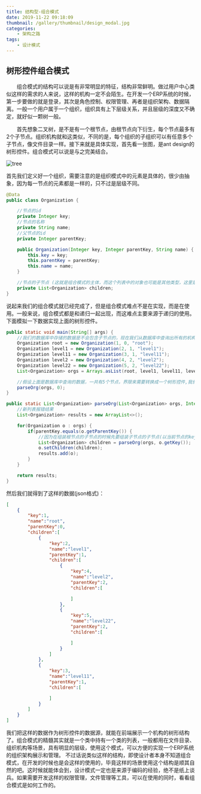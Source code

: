 ```yaml
---
title: 结构型-组合模式
date: 2019-11-22 09:18:09
thumbnail: /gallery/thumbnail/design_modal.jpg
categories:
    - 架构之路
tags:
    - 设计模式
---
```


## 树形控件组合模式

&emsp;&emsp;组合模式的结构可以说是有非常明显的特征，结构非常鲜明。做过用户中心类似这样的需求的人来说，这样的机构一定不会陌生。在开发一个ERP系统的时候，第一步要做的就是登录，其次是角色控制、权限管理、再者是组织架构、数据隔离。一般一个用户属于一个组织，组织具有上下层级关系，并且层级的深度又不确定，就好似一颗树一般。

<!-- more -->
&emsp;&emsp;首先想象二叉树，是不是有一个根节点，由根节点向下衍生，每个节点最多有2个子节点。组织机构就和这类似，不同的是，每个组织的子组织可以有任意多个子节点，像文件目录一样。接下来就是具体实现，首先看一张图，是ant design的树形控件。组合模式可以说是与之完美结合。

![tree](tree.png)

首先我们定义好一个组织，需要注意的是组织模式中的元素是具体的，很少由抽象，因为每一节点的元素都是一样的，只不过是层级不同。
``` java
@Data
public class Organization {

    //节点的id
    private Integer key;
    //节点的名称
    private String name;
    //父节点的id
    private Integer parentKey;

    public Organization(Integer key, Integer parentKey, String name) {
        this.key = key;
        this.parentKey = parentKey;
        this.name = name;
    }

    //节点的子节点 (这就是组合模式的主体，而这个列表中的对象也可能是其他类型，这里是同一类型)
    private List<Organization> children;
}
```

说起来我们的组合模式就已经完成了，但是组合模式难点不是在实现，而是在使用。一般来说，组合模式都是和递归一起出现，而这难点主要来源于递归的使用。下面模拟一下数据实现上面的树形控件。
``` java
public static void main(String[] args) {
    //我们的数据库中存储的数据是不会包含子节点的，现在我们从数据库中查询出所有的机构（实际的实现都是异步逐级加载的不然数据太大）
    Organization root = new Organization(1, 0, "root");
    Organization level1 = new Organization(2, 1, "level1");
    Organization level11 = new Organization(3, 1, "level11");
    Organization level2 = new Organization(4, 2, "level2");
    Organization level22 = new Organization(5, 2, "level22");
    List<Organization> orgs = Arrays.asList(root, level1, level11, level2, level22);

    //假设上面是数据库中查询的数据，一共有5个节点，界限来需要转换成一个树形控件,我们还差每个节点的子节点的组装,我们需要一个递归方法;
    parseOrg(orgs, 0);
}

public static List<Organization> parseOrg(List<Organization> orgs, Integer parentKey) {
    //新列表报错结果
    List<Organization> results = new ArrayList<>();

    for(Organization o : orgs) {
        if(parentKey.equals(o.getParentKey()) {
            //因为在组装根节点的子节点的时候先要组装子节点的子节点(以当前节点的key寻找子节点)
            List<Organization> children = parseOrg(orgs, o.getKey());
            o.setChildren(children);
            results.add(o);
        }
    }

    return results;
}
```

然后我们就得到了这样的数据(json格式)：
``` json
[
    {
        "key":1,
        "name":"root",
        "parentKey":0,
        "children":[
            {
                "key":2,
                "name":"level1",
                "parentKey":1,
                "children":[
                    {
                        "key":4,
                        "name":"level2",
                        "parentKey":2,
                        "children":[

                        ]
                    },
                    {
                        "key":5,
                        "name":"level22",
                        "parentKey":2,
                        "children":[

                        ]
                    }
                ]
            },
            {
                "key":3,
                "name":"level11",
                "parentKey":1,
                "children":[

                ]
            }
        ]
    }
]
```
我们把这样的数据作为树形控件的数据源，就能在前端展示一个机构的树形结构了。组合模式的精髓其实就是一个类中持有一个类的列表，一般都用在文件目录、组织机构等场景，具有明显的层级，使用这个模式，可以方便的实现一个ERP系统的组织架构展示和管理。
不过话说类似这样的结构，即使设计者本身不知道组合模式，在开发的时候也是会这样的使用的，毕竟这样的场景使用这个结构是顺其自然的吧。这时候就能体会到，设计模式一定也是来源于编码的经验，绝不是纸上谈兵。如果需要开发这样的权限管理，文件管理等工具，可以在使用的同时，看看组合模式是如何工作的。


